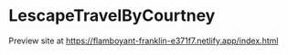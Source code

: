 # LescapeTravelByCourtney

Preview site at https://flamboyant-franklin-e371f7.netlify.app/index.html
